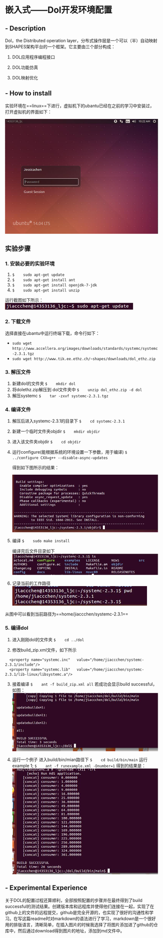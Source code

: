 # 嵌入式——Dol开发环境配置

## - Description
   Dol，the Distributed operation layer，分布式操作层是一个可以（半）自动映射到SHAPES架构平台的一个框架。它主要由三个部分构成：
  
 1. DOL应用程序编程接口
    
 2. DOL功能仿真

 3. DOL映射优化
    
## - How to install

实验环境在==linux==下进行，虚拟机下的ubantu已经在之前的学习中安装过，打开虚拟机的界面如下：

![虚拟机界面][1]

## 实验步骤
### 1. 安装必要的实验环境

 1. ```$	sudo apt-get update```
 2. ```$	sudo apt-get install ant```
 3. ```$ 	sudo apt-get install openjdk-7-jdk```
 4. ```$	sudo apt-get install unzip```

运行截图如下所示： ![安装指令截取][2]
  
### 2. 下载文件

选择直接在ubantu中运行终端下载，命令行如下：

 - ```sudo wget http://www.accellera.org/images/downloads/standards/systemc/systemc-2.3.1.tgz ```
 - ```sudo wget http://www.tik.ee.ethz.ch/~shapes/downloads/dol_ethz.zip ```

### 3. 解压文件

 1. 新建dol的文件夹
    ```$	mkdir dol```
 2. 将dolethz.zip解压到 dol文件夹中
    ```$	unzip dol_ethz.zip -d dol```
 3. 解压systemc
    ```$	tar -zxvf systemc-2.3.1.tgz```

### 4. 编译文件

 1. 解压后进入systemc-2.3.1的目录下
    ```$	cd systemc-2.3.1```

 2. 新建一个临时文件夹objdir
    ```$	mkdir objdir```

 3. 进入该文件夹objdir
    ```$	cd objdir```

 4. 运行configure(能根据系统的环境设置一下参数，用于编译)
    ```$	../configure CXX=g++ --disable-async-updates```
    
    得到如下图所示的结果：

    ![configure的结果][3]

 5. 编译
    ```$	sudo make install```
    
    编译完后文件目录如下
    ![编译后的目录][4]

 6. 记录当前的工作路径
    ![pwd 工作路径][5]

从图中可以看到当前路径为==home/jiaccchen/systemc-2.3.1==

### 5. 编译dol

 1. 进入刚刚dol的文件夹
    ```$	cd ../dol```

 2. 修改build_zip.xml文件，如下所示

```markdown?linenums
  <property name="systemc.inc"   value="/home/jiaccchen/systemc-2.3.1/include"/>
  <property name="systemc.lib"   value="/home/jiaccchen/systemc-2.3.1/lib-linux/libsystemc.a"/>
```

 3. 接着编译
    ```$	ant -f build_zip.xml all```
    若成功会显示build successful，如图：
    ![编译成功][6]
 
4. 运行一个例子
    进入build/bin/mian路径下
    ```$	cd build/bin/main```
    运行example 1;
    ```$	ant -f runexample.xml -Dnumber=1```
    得到的结果是：
    ![测试结果][7]

## - Experimental Experience

关于DOL的配置过程还算顺利，全部按照配置的步骤并在最终得到了build successful的测试结果。创建版本库和远程库并使得他们连接在一起，实现了在github上的文件的远程提交，github是完全开源的，也实现了很好的沟通性和学习。在写这篇readme时对markdown的语法进行了学习，markdown是一个很好用的排版语言，清晰简单，在插入图片的时候我选择了将图片添加进了github的仓库中，然后通过download得到图片的地址，添加到md文件中。
  

  [1]: https://raw.githubusercontent.com/jiaccchen/ES2016_14353136/master/image/0.jpg
  [2]: https://raw.githubusercontent.com/jiaccchen/ES2016_14353136/master/image/1.jpg
  [3]: https://raw.githubusercontent.com/jiaccchen/ES2016_14353136/master/image/2.jpg
  [4]: https://raw.githubusercontent.com/jiaccchen/ES2016_14353136/master/image/3.jpg
  [5]: https://raw.githubusercontent.com/jiaccchen/ES2016_14353136/master/image/4.jpg
  [6]: https://raw.githubusercontent.com/jiaccchen/ES2016_14353136/master/image/5.jpg
  [7]: https://raw.githubusercontent.com/jiaccchen/ES2016_14353136/master/image/6.jpg